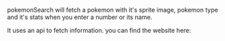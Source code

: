 pokemonSearch will fetch a pokemon with it's sprite image, pokemon type and it's stats when you enter a number or its name.

It uses an api to fetch information.
you can find the website here:
